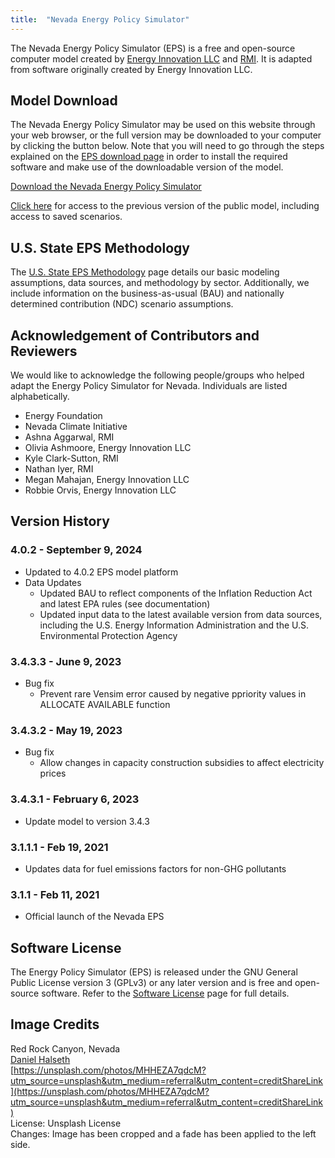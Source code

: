 ```yaml
---
title:  "Nevada Energy Policy Simulator"
---
```


The Nevada Energy Policy Simulator (EPS) is a free and open-source computer model created by [Energy Innovation LLC](https://energyinnovation.org/) and [RMI](https://rmi.org/).  It is adapted from software originally created by Energy Innovation LLC.

## Model Download

The Nevada Energy Policy Simulator may be used on this website through your web browser, or the full version may be downloaded to your computer by clicking the button below.  Note that you will need to go through the steps explained on the [EPS download page](../download) in order to install the required software and make use of the downloadable version of the model.

<p><a href="https://github.com/EnergyInnovation/eps-nevada/archive/4.0.2.zip" class="btn">Download the Nevada Energy Policy Simulator</a></p>

[Click here](https://energypolicy.solutions/simulator/nevada/en/f0c14a0) for access to the previous version of the public model, including access to saved scenarios.

## U.S. State EPS Methodology

The [U.S. State EPS Methodology](../us-state-eps-methodology) page details our basic modeling assumptions, data sources, and methodology by sector. Additionally, we include information on the business-as-usual (BAU) and nationally determined contribution (NDC) scenario assumptions.

## Acknowledgement of Contributors and Reviewers

We would like to acknowledge the following people/groups who helped adapt the Energy Policy Simulator for Nevada.  Individuals are listed alphabetically.

* Energy Foundation
* Nevada Climate Initiative
* Ashna Aggarwal, RMI
* Olivia Ashmoore, Energy Innovation LLC
* Kyle Clark-Sutton, RMI
* Nathan Iyer, RMI
* Megan Mahajan, Energy Innovation LLC
* Robbie Orvis, Energy Innovation LLC

## Version History

### **4.0.2 - September 9, 2024**

* Updated to 4.0.2 EPS model platform
* Data Updates
  * Updated BAU to reflect components of the Inflation Reduction Act and latest EPA rules (see documentation)
  * Updated input data to the latest available version from data sources, including the U.S. Energy Information Administration and the 
    U.S. Environmental Protection Agency

### **3.4.3.3 - June 9, 2023**

* Bug fix
  * Prevent rare Vensim error caused by negative ppriority values in ALLOCATE AVAILABLE function

### **3.4.3.2 - May 19, 2023**

* Bug fix
  * Allow changes in capacity construction subsidies to affect electricity prices

### **3.4.3.1 - February 6, 2023**

* Update model to version 3.4.3

### **3.1.1.1 - Feb 19, 2021**

* Updates data for fuel emissions factors for non-GHG pollutants

### **3.1.1 - Feb 11, 2021**

* Official launch of the Nevada EPS

## Software License

The Energy Policy Simulator (EPS) is released under the GNU General Public License version 3 (GPLv3) or any later version and is free and open-source software.  Refer to the [Software License](../software-license) page for full details.

## Image Credits
Red Rock Canyon, Nevada<br/>
[Daniel Halseth](https://unsplash.com/@dhalseth/portfolio)<br/>
[https://unsplash.com/photos/MHHEZA7qdcM?utm_source=unsplash&utm_medium=referral&utm_content=creditShareLink](https://unsplash.com/photos/MHHEZA7qdcM?utm_source=unsplash&utm_medium=referral&utm_content=creditShareLink)<br/>
License: Unsplash License<br/>
Changes: Image has been cropped and a fade has been applied to the left side.<br/>
